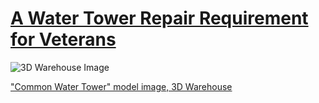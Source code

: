 # [A Water Tower Repair Requirement for Veterans](https://www.fbo.gov/index?s=opportunity&mode=form&id=1af5bac47a2964799af152c6f0ff4a20&tab=core&_cview=1)

![3D Warehouse Image](https://3dwarehouse.sketchup.com/warehouse/getpubliccontent?contentId=fbdd41ec-06d6-461e-a962-19c8a9fe0f35)

["Common Water Tower" model image, 3D Warehouse](https://3dwarehouse.sketchup.com/model/4eb37a2261214077d3f219f5ee844475/Common-Water-Tower)
